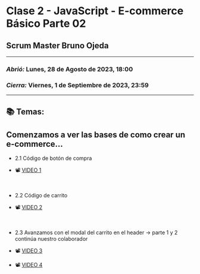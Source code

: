 # Clase 2 - JavaScript - E-commerce Básico Parte 02
## Scrum Master Bruno Ojeda

---

### *Abrió:* Lunes, 28 de Agosto de 2023, 18:00
### *Cierra:* Viernes, 1 de Septiembre de 2023, 23:59

---

## 📚 Temas:

## Comenzamos a ver las bases de como crear un e-commerce...

- 2.1 Código de botón de compra

- 📽 [VIDEO 1](https://drive.google.com/file/d/1XeMo8D93ink34UTWmLRI2NzN3c0JjIYE/view)

<br>

- 2.2 Código de carrito

- 📽 [VIDEO 2](https://drive.google.com/file/d/1pzD00qCXd_7nNPmi_hhzjduQMkvv2b-O/view)

<br>

- 2.3 Avanzamos con el modal del carrito en el header -> parte 1 y 2 continúa nuestro colaborador

- 📽 [VIDEO 3](https://drive.google.com/file/d/15tKd8lsVtems-omxHe8vwrXQYV6F62Fc/view)

- 📽 [VIDEO 4](https://drive.google.com/file/d/1s2Q1D1RPNFOEakzOd3lazHRf1tRn0s66/view)

<br>
